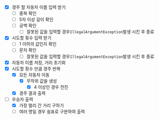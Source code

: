 - [x] 경주 할 자동차 이름 입력 받기
  - [ ] 중복 확인
  - [ ] 5자 이상 길이 확인
  - [ ] 공백 확인
    - [ ] 잘못된 값을 입력할 경우`IllegalArgumentException`발생 시킨 후 종료
- [x] 시도할 횟수 입력 받기
  - [ ] 1 이하의 값인지 확인
  - [ ] 문자 확인
    - [ ] 잘못된 값을 입력할 경우`IllegalArgumentException`발생 시킨 후 종료
- [x] 자동차 이름 저장, 거리 초기화
- [x] 시도할 횟수 만큼 경주 반복
  - [x] 모든 자동차 이동 
    - [x] 무작위 값을 생성
      - [x] 4 이상인 경우 전진
  - [x] 경주 결과 출력
- [ ] 우승자 출력
  - [x] 가장 멀리 간 거리 구하기
  - [ ] 여러 명일 경우 쉼표로 구분하여 출력